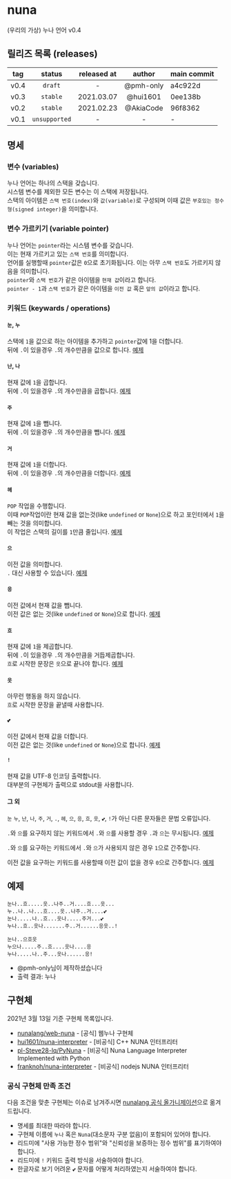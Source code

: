 # nuna
(우리의 가상) 누나 언어 v0.4

## 릴리즈 목록 (releases)
| tag | status | released at | author | main commit |
|:---:|:------:|:-----------:|:------:|:------------|
| v0.4 | `draft` | - | @pmh-only | a4c922d |
| v0.3 | `stable` | 2021.03.07 | @hui1601 | 0ee138b |
| v0.2 | `stable` | 2021.02.23 | @AkiaCode | 96f8362 |
| v0.1 | `unsupported` | - | - | - |

## 명세
### 변수 (variables)
누나 언어는 하나의 스택을 갖습니다.\
시스템 변수를 제외한 모든 변수는 이 스택에 저장됩니다.\
스택의 아이템은 `스택 번호(index)`와 `값(variable)`로 구성되며
이때 값은 `부호있는 정수형(signed integer)`을 의미합니다.

### 변수 가르키기 (variable pointer)
누나 언어는 `pointer`라는 시스템 변수를 갖습니다.\
이는 현재 가르키고 있는 `스택 번호`를 의미합니다.\
언어를 실행할때 `pointer`값은 `0`으로 초기화됩니다.
이는 아무 `스택 번호`도 가르키지 않음을 의미합니다.\
`pointer`와 `스택 번호`가 같은 아이템을 `현재 값`이라고 합니다.\
`pointer - 1`과 `스택 번호`가 같은 아이템을 `이전 값` 혹은 `앞의 값`이라고 합니다.

### 키워드 (keywards / operations)
#### `눈`, `누`
스택에 `1`을 값으로 하는 아이템을 추가하고
`pointer`값에 1을 더합니다.\
뒤에 `.`이 있을경우 `.`의 개수만큼을 값으로 합니다. [예제](examples.md#눈-누-예제)

#### `난`, `나`
현재 값에 `1`을 곱합니다.\
뒤에 `.`이 있을경우 `.`의 개수만큼을 곱합니다. [예제](examples.md#난-나-예제)

#### `주`
현재 값에 `1`을 뺍니다.\
뒤에 `.`이 있을경우 `.`의 개수만큼을 뺍니다. [예제](examples.md#주-예제)

#### `거`
현재 값에 `1`을 더합니다.\
뒤에 `.`이 있을경우 `.`의 개수만큼을 더합니다. [예제](examples.md#거-예제)

#### `헤`
`POP` 작업을 수행합니다.\
이때 `POP`작업이란 현재 값을 없는것(like `undefined` or `None`)으로 하고
포인터에서 `1`을 빼는 것을 의미합니다.\
이 작업은 스택의 길이를 `1`만큼 줄입니다. [예제](examples.md#헤-예제)

#### `으`
이전 값을 의미합니다.\
`.` 대신 사용할 수 있습니다. [예제](examples.md#으-예제)

#### `응`
이전 값에서 현재 값을 뺍니다.\
이전 값은 없는 것(like `undefined` or `None`)으로 합니다. [예제](examples.md#응-예제)

#### `흐`
현재 값에 `1`을 제곱합니다.\
뒤에 `.`이 있을경우 `.`의 개수만큼을 거듭제곱합니다.\
`흐`로 시작한 문장은 `읏`으로 끝나야 합니다. [예제](examples.md#흐-읏-예제)

#### `읏`
아무런 행동을 하지 않습니다.\
`흐`로 시작한 문장을 끝낼때 사용합니다.

#### `💕`
이전 값에서 현재 값을 더합니다.\
이전 값은 없는 것(like `undefined` or `None`)으로 합니다. [예제](examples.md#-예제)

#### `!`
현재 값을 UTF-8 인코딩 출력합니다.\
대부분의 구현체가 출력으로 stdout을 사용합니다.

#### 그 외
`눈` `누`, `난`, `나`, `주`, `거`, `.`, `헤`, `으`, `응`, `흐`, `읏`, `💕`, `!`가 아닌 다른 문자들은 문법 오류입니다.

`.`와 `으`를 요구하지 않는 키워드에서 `.`와 `으`를 사용할 경우 `.`과 `으`는 무시됩니다. [예제](examples.md#외1-예제)

`.`와 `으`를 요구하는 키워드에서 `.`와 `으`가 사용되지 않은 경우 `1`으로 간주합니다.

이전 값을 요구하는 키워드를 사용할때 이전 값이 없을 경우 `0`으로 간주합니다.  [예제](examples.md#외2-예제)

## 예제
```
눈나..흐.....읏..나주..거....흐...읏...
누..나..나...흐....읏..나주..거....💕
눈나.....나..흐...읏나.....주거...💕
누나..흐..읏나.......주..거......응읏..!

눈나..으흐읏
누으나.....주..흐....읏나....응
누나.....나..주...읏나......응!
```
* @pmh-only님이 제작하셨습니다
* 출력 결과: 누나

## 구현체
2021년 3월 13일 기준 구현체 목록입니다.
* [nunalang/web-nuna](https://github.com/nunalang/web-nuna) - [공식] 웹누나 구현체
* [hui1601/nuna-interpreter](https://github.com/hui1601/nuna-interpreter) - [비공식] C++ NUNA 인터프리터
* [pl-Steve28-lq/PyNuna](https://github.com/pl-Steve28-lq/PyNuna) - [비공식] Nuna Language Interpreter Implemented with Python
* [franknoh/nuna-interpreter](https://github.com/franknoh/nuna-interpreter) - [비공식] nodejs NUNA 인터프리터

### 공식 구현체 만족 조건
다음 조건을 맞춘 구현체는 이슈로 남겨주시면 [nunalang 공식 올가니제이션](https://github.com/nunalang)으로 옮겨드립니다.
* 명세를 최대한 따라야 합니다.
* 구현체 이름에 `누나` 혹은 `Nuna`(대소문자 구분 없음)이 포함되어 있어야 합니다.
* 리드미에 "사용 가능한 정수 범위"와 "신뢰성을 보증하는 정수 범위"를 표기하여야 합니다.
* 리드미에 `!` 키워드 출력 방식을 서술하여야 합니다.
* 한글자로 보기 어려운 `💕` 문자를 어떻게 처리하였는지 서술하여야 합니다.
